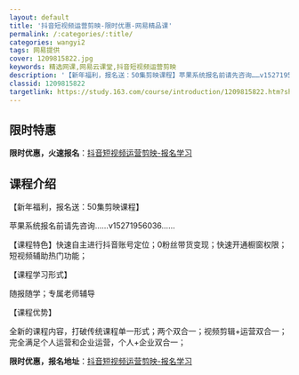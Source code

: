 ```yaml
---
layout: default
title: '抖音短视频运营剪映-限时优惠-网易精品课'
permalink: /:categories/:title/
categories: wangyi2
tags: 网易提供
cover: 1209815822.jpg
keywords: 精选网课,网易云课堂,抖音短视频运营剪映
description: '【新年福利，报名送：50集剪映课程】苹果系统报名前请先咨询……v15271956036……【课程特色】快速自主进行抖音账'
classid: 1209815822
targetlink: https://study.163.com/course/introduction/1209815822.htm?share=1&shareId=1025206652&utm_campaign=share&utm_medium=iphoneShare&utm_source=&utm_u=1025206652
---
```


## 限时特惠

**限时优惠，火速报名**：[抖音短视频运营剪映-报名学习](https://study.163.com/course/introduction/1209815822.htm?share=1&shareId=1025206652&utm_campaign=share&utm_medium=iphoneShare&utm_source=&utm_u=1025206652)

## 课程介绍

【新年福利，报名送：50集剪映课程】

苹果系统报名前请先咨询……v15271956036……

【课程特色】快速自主进行抖音账号定位；0粉丝带货变现；快速开通橱窗权限；短视频辅助热门功能；

【课程学习形式】

随报随学；专属老师辅导

【课程优势】

全新的课程内容，打破传统课程单一形式；两个双合一；视频剪辑+运营双合一；完全满足个人运营和企业运营，个人+企业双合一；

**限时优惠，报名地址**：[抖音短视频运营剪映-报名学习](https://study.163.com/course/introduction/1209815822.htm?share=1&shareId=1025206652&utm_campaign=share&utm_medium=iphoneShare&utm_source=&utm_u=1025206652)

